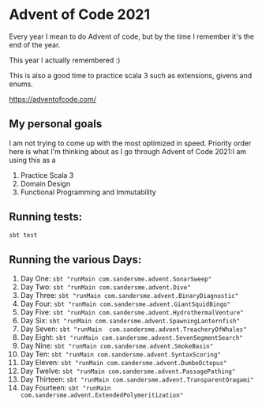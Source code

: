 # Advent of Code 2021

Every year I mean to do Advent of code, but by the time I remember it's the end of the year. 

This year I actually remembered :)

This is also a good time to practice scala 3 such as extensions, givens and enums. 

https://adventofcode.com/

## My personal goals
I am not trying to come up with the most optimized in speed. Priority order here is what I'm thinking
about as I go through Advent of Code 2021:I am using this as a
1. Practice Scala 3
2. Domain Design
3. Functional Programming and Immutability

## Running tests:
```bash
sbt test
```

## Running the various Days:
1. Day One:       `sbt "runMain com.sandersme.advent.SonarSweep"`
2. Day Two:       `sbt "runMain com.sandersme.advent.Dive"`
3. Day Three:     `sbt "runMain com.sandersme.advent.BinaryDiagnostic"`
4. Day Four:      `sbt "runMain com.sandersme.advent.GiantSquidBingo"`
5. Day Five:      `sbt "runMain com.sandersme.advent.HydrothermalVenture"`
6. Day Six:       `sbt "runMain com.sandersme.advent.SpawningLanternfish"`
7. Day Seven:     `sbt "runMain  com.sandersme.advent.TreacheryOfWhales"`
8. Day Eight:     `sbt "runMain com.sandersme.advent.SevenSegmentSearch"`
9. Day Nine:      `sbt "runMain com.sandersme.advent.SmokeBasin"`
10. Day Ten:      `sbt "runMain com.sandersme.advent.SyntaxScoring"`
11. Day Eleven:   `sbt "runMain com.sandersme.advent.DumboOctopus"`
12. Day Twelve:   `sbt "runMain com.sandersme.advent.PassagePathing"`
13. Day Thirteen: `sbt "runMain com.sandersme.advent.TransparentOragami"`
14. Day Fourteen: `sbt "runMain com.sandersme.advent.ExtendedPolymeritization"`